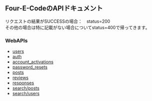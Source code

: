 ## Four-E-CodeのAPIドキュメント

リクエストの結果がSUCCESSの場合：　status=200  
その他の場合は特に記載がない場合についてstatus=400で帰ってきます。

### WebAPIs
- [users](./users/index.md)
- [auth](./auth/index.md)
- [account_activations](./account_activations/index.md)
- [password_resets](./password_resets/index.md)
- [posts](./posts/index.md)
- [reviews](./reviews/index.md)
- [responses](./responses/index.md)
- [search/posts](./search/posts/index.md)
- [search/users](./search/users/index.md)
